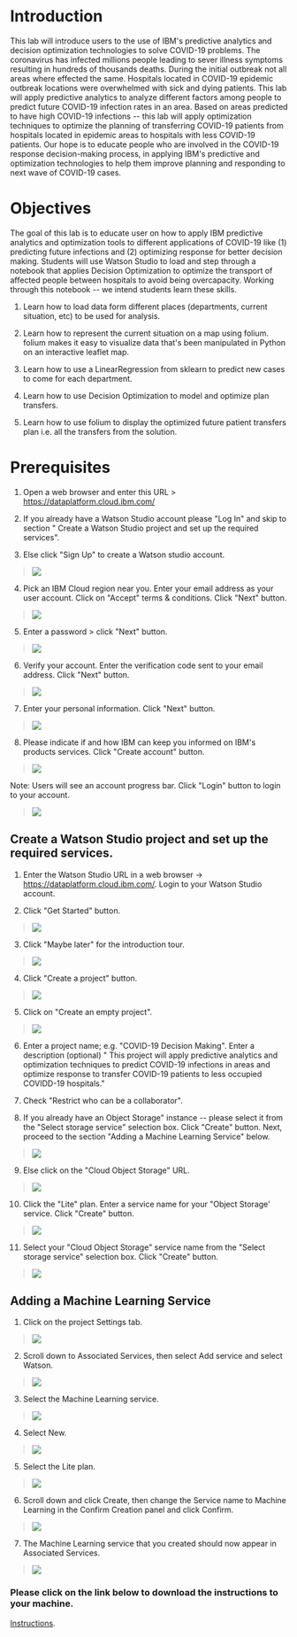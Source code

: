 Introduction
============

This lab will introduce users to the use of IBM\'s predictive analytics
and decision optimization technologies to solve COVID-19 problems. The
coronavirus has infected millions people leading to sever illness
symptoms resulting in hundreds of thousands deaths. During the initial
outbreak not all areas where effected the same. Hospitals located in
COVID-19 epidemic outbreak locations were overwhelmed with sick and
dying patients. This lab will apply predictive analytics to analyze
different factors among people to predict future COVID-19 infection
rates in an area. Based on areas predicted to have high COVID-19
infections -- this lab will apply optimization techniques to optimize
the planning of transferring COVID-19 patients from hospitals located in
epidemic areas to hospitals with less COVID-19 patients. Our hope is to
educate people who are involved in the COVID-19 response decision-making
process, in applying IBM\'s predictive and optimization technologies to
help them improve planning and responding to next wave of COVID-19
cases.

Objectives
==========

The goal of this lab is to educate user on how to apply IBM predictive
analytics and optimization tools to different applications of COVID-19
like (1) predicting future infections and (2) optimizing response for
better decision making. Students will use Watson Studio to load and step
through a notebook that applies Decision Optimization to optimize the
transport of affected people between hospitals to avoid being
overcapacity. Working through this notebook -- we intend students learn
these skills.

1.  Learn how to load data form different places (departments, current
    situation, etc) to be used for analysis.

2.  Learn how to represent the current situation on a map using folium.
    folium makes it easy to visualize data that\'s been manipulated in
    Python on an interactive leaflet map. 

3.  Learn how to use a LinearRegression from sklearn to predict new
    cases to come for each department.

4.  Learn how to use Decision Optimization to model and optimize plan
    transfers.

5.  Learn how to use folium to display the optimized future patient
    transfers plan i.e. all the transfers from the solution.

Prerequisites
=============

1.  Open a web browser and enter this URL \>
    <https://dataplatform.cloud.ibm.com/>

2.  If you already have a Watson Studio account please \"Log In\" and
    skip to section \" Create a Watson Studio project and set up the
    required services\".

3.  Else click \"Sign Up\" to create a Watson studio account.

> <img src="https://raw.githubusercontent.com/bleonardb3/AI_POT_06-11-2020/master/Lab-4/images/Picture1.png"/>

4.  Pick an IBM Cloud region near you. Enter your email address as your
    user account. Click on \"Accept\" terms & conditions. Click \"Next\"
    button.

> <img src="https://raw.githubusercontent.com/bleonardb3/AI_POT_06-11-2020/master/Lab-4/images/Picture2.png"/>


5.  Enter a password \> click \"Next\" button.

> <img src="https://raw.githubusercontent.com/bleonardb3/AI_POT_06-11-2020/master/Lab-4/images/Picture3.png"/>


6.  Verify your account. Enter the verification code sent to your email
    address. Click \"Next\" button.

> <img src="https://raw.githubusercontent.com/bleonardb3/AI_POT_06-11-2020/master/Lab-4/images/Picture4.png"/>


7.  Enter your personal information. Click \"Next\" button.

> <img src="https://raw.githubusercontent.com/bleonardb3/AI_POT_06-11-2020/master/Lab-4/images/Picture5.png"/>


8.  Please indicate if and how IBM can keep you informed on IBM\'s
    products services. Click \"Create account\" button.

> <img src="https://raw.githubusercontent.com/bleonardb3/AI_POT_06-11-2020/master/Lab-4/images/Picture6.png"/>


Note: Users will see an account progress bar. Click \"Login\" button to
login to your account.

> <img src="https://raw.githubusercontent.com/bleonardb3/AI_POT_06-11-2020/master/Lab-4/images/Picture7.png"/>

Create a Watson Studio project and set up the required services.
----------------------------------------------------------------

1.  Enter the Watson Studio URL in a web browser -\>
    <https://dataplatform.cloud.ibm.com/>. Login to your Watson Studio
    account.

2.  Click \"Get Started\" button.

> <img src="https://raw.githubusercontent.com/bleonardb3/AI_POT_06-11-2020/master/Lab-4/images/Picture8.png"/>

3.  Click \"Maybe later\" for the introduction tour.

> <img src="https://raw.githubusercontent.com/bleonardb3/AI_POT_06-11-2020/master/Lab-4/images/Picture9.png"/>

4.  Click \"Create a project\" button.

> <img src="https://raw.githubusercontent.com/bleonardb3/AI_POT_06-11-2020/master/Lab-4/images/Picture10.png"/>

5.  Click on \"Create an empty project\".

> <img src="https://raw.githubusercontent.com/bleonardb3/AI_POT_06-11-2020/master/Lab-4/images/Picture11.png"/>

6.  Enter a project name; e.g. \"COVID-19 Decision Making\". Enter a
    description (optional) \" This project will apply predictive
    analytics and optimization techniques to predict COVID-19 infections
    in areas and optimize response to transfer COVID-19 patients to less
    occupied COVIDD-19 hospitals.\"

7.  Check \"Restrict who can be a collaborator\".

8.  If you already have an Object Storage\" instance -- please select it
    from the \"Select storage service\" selection box. Click \"Create\"
    button. Next, proceed to the section \"Adding a Machine Learning
    Service\" below.

> <img src="https://raw.githubusercontent.com/bleonardb3/AI_POT_06-11-2020/master/Lab-4/images/Picture12.png"/>

9.  Else click on the \"Cloud Object Storage\" URL.

> <img src="https://raw.githubusercontent.com/bleonardb3/AI_POT_06-11-2020/master/Lab-4/images/Picture13.png"/>

10. Click the \"Lite\" plan. Enter a service name for your \"Object
    Storage\' service. Click \"Create\" button.
    
> <img src="https://raw.githubusercontent.com/bleonardb3/AI_POT_06-11-2020/master/Lab-4/images/Picture14.png"/>

11. Select your \"Cloud Object Storage\" service name from the \"Select
    storage service\" selection box. Click \"Create\" button.

> <img src="https://raw.githubusercontent.com/bleonardb3/AI_POT_06-11-2020/master/Lab-4/images/Picture15.png"/>

Adding a Machine Learning Service
---------------------------------

1.  Click on the project Settings tab.

> <img src="https://raw.githubusercontent.com/bleonardb3/AI_POT_06-11-2020/master/Lab-4/images/Picture16.png"/>

2.  Scroll down to Associated Services, then select Add service and
    select Watson.

> <img src="https://raw.githubusercontent.com/bleonardb3/AI_POT_06-11-2020/master/Lab-4/images/Picture17.png"/>

3.  Select the Machine Learning service.

> <img src="https://raw.githubusercontent.com/bleonardb3/AI_POT_06-11-2020/master/Lab-4/images/Picture18.png"/>

4.  Select New.

> <img src="https://raw.githubusercontent.com/bleonardb3/AI_POT_06-11-2020/master/Lab-4/images/Picture19.png"/>

5.  Select the Lite plan.

> <img src="https://raw.githubusercontent.com/bleonardb3/AI_POT_06-11-2020/master/Lab-4/images/Picture20.png"/>

6.  Scroll down and click Create, then change the Service name to
    Machine Learning in the Confirm Creation panel and click Confirm.
    
> <img src="https://raw.githubusercontent.com/bleonardb3/AI_POT_06-11-2020/master/Lab-4/images/Picture21.png"/>

7.  The Machine Learning service that you created should now appear in
    Associated Services.

> <img src="https://raw.githubusercontent.com/bleonardb3/AI_POT_06-11-2020/master/Lab-4/images/Picture22.png"/>

### Please click on the link below to download the instructions to your machine.

[Instructions](https://github.com/bleonardb3/AI_POT_06-11-2020/blob/master/Lab-4/Lab%204%20FranceCOVID-19%20Instructions.pdf).
